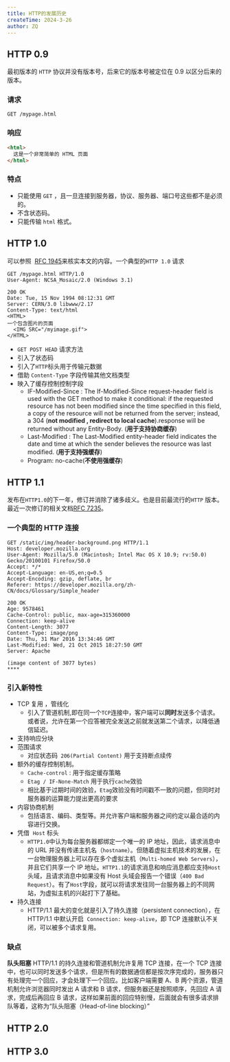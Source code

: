 ```yaml
---
title: HTTP的发展历史
createTime: 2024-3-26
author: ZQ
---
```


## HTTP 0.9

最初版本的 `HTTP` 协议并没有版本号，后来它的版本号被定位在 0.9 以区分后来的版本。

### 请求

```HTTP
GET /mypage.html
```

### 响应

```html
<html>
  这是一个非常简单的 HTML 页面
</html>
```

### 特点

- 只能使用 `GET` ，且一旦连接到服务器，协议、服务器、端口号这些都不是必须的。
- 不含状态码。
- 只能传输 `html` 格式。

## HTTP 1.0

可以参照  [RFC 1945](https://datatracker.ietf.org/doc/html/rfc1945)来核实本文的内容。一个典型的`HTTP 1.0` 请求

```http
GET /mypage.html HTTP/1.0
User-Agent: NCSA_Mosaic/2.0 (Windows 3.1)

200 OK
Date: Tue, 15 Nov 1994 08:12:31 GMT
Server: CERN/3.0 libwww/2.17
Content-Type: text/html
<HTML>
一个包含图片的页面
  <IMG SRC="/myimage.gif">
</HTML>
```

- `GET POST HEAD` 请求方法
- 引入了状态码
- 引入了`HTTP`标头用于传输元数据
- 借助 `Content-Type` 字段传输其他文档类型
- 映入了缓存控制控制字段
  - IF-Modified-Since : The If-Modified-Since request-header field is used with the GET method to make it conditional: if the requested resource has not been modified since the time specified in this field, a copy of the resource will not be returned from the server; instead, a 304 (**not modified , redirect to local cache**).response will be returned without any Entity-Body. (**用于支持协商缓存**)
  - Last-Modified : The Last-Modified entity-header field indicates the date and time at which the sender believes the resource was last modified. (**用于支持强缓存**)
  - Program: no-cache(**不使用强缓存**)

## HTTP 1.1

发布在`HTTP1.0`的下一年，修订并消除了诸多歧义。也是目前最流行的`HTTP` 版本。最近一次修订的相关文档[RFC 7235](https://datatracker.ietf.org/doc/html/rfc7235)。

### 一个典型的 HTTP 连接

```HTTP
GET /static/img/header-background.png HTTP/1.1
Host: developer.mozilla.org
User-Agent: Mozilla/5.0 (Macintosh; Intel Mac OS X 10.9; rv:50.0) Gecko/20100101 Firefox/50.0
Accept: */*
Accept-Language: en-US,en;q=0.5
Accept-Encoding: gzip, deflate, br
Referer: https://developer.mozilla.org/zh-CN/docs/Glossary/Simple_header

200 OK
Age: 9578461
Cache-Control: public, max-age=315360000
Connection: keep-alive
Content-Length: 3077
Content-Type: image/png
Date: Thu, 31 Mar 2016 13:34:46 GMT
Last-Modified: Wed, 21 Oct 2015 18:27:50 GMT
Server: Apache

(image content of 3077 bytes)
****
```

### 引入新特性

- TCP 复用 ，管线化
  - 引入了管道机制,即在同一个`TCP`连接中，客户端可以**同时**发送多个请求。或者说，允许在第一个应答被完全发送之前就发送第二个请求，以降低通信延迟。
- 支持响应分块
- 范围请求
  - 对应状态码` 206(Partial Content)` 用于支持断点续传
- 额外的缓存控制机制。
  - `Cache-control` : 用于指定缓存策略
  - `Etag / IF-None-Match` 用于执行`cache`效验
  - 相比基于过期时间的效验，`Etag`效验没有时间戳不一致的问题，但同时对服务器的运算能力提出更高的要求
- 内容协商机制
  - 包括语言、编码、类型等。并允许客户端和服务器之间约定以最合适的内容进行交换。
- 凭借  `Host` 标头
  - `HTTP1.0`中认为每台服务器都绑定一个唯一的 IP 地址，因此，请求消息中的 URL 并没有传递主机名（`hostname`）。但随着虚拟主机技术的发展，在一台物理服务器上可以存在多个虚拟主机（`Multi-homed Web Servers`），并且它们共享一个 IP 地址。`HTTP1.1`的请求消息和响应消息都应支持`Host`头域，且请求消息中如果没有 Host 头域会报告一个错误（`400 Bad Request`）。有了`Host`字段，就可以将请求发往同一台服务器上的不同网站，为虚拟主机的兴起打下了基础。
- 持久连接
  - HTTP/1.1 最大的变化就是引入了持久连接（persistent connection），在 HTTP/1.1 中默认开启  `Connection: keep-alive`，即 TCP 连接默认不关闭，可以被多个请求复用。

### 缺点

**队头阻塞**
HTTP/1.1 的持久连接和管道机制允许复用 TCP 连接，在一个 TCP 连接中，也可以同时发送多个请求，但是所有的数据通信都是按次序完成的，服务器只有处理完一个回应，才会处理下一个回应。比如客户端需要 A、B 两个资源，管道机制允许浏览器同时发出 A 请求和 B 请求，但服务器还是按照顺序，先回应 A 请求，完成后再回应 B 请求，这样如果前面的回应特别慢，后面就会有很多请求排队等着，这称为“队头阻塞（Head-of-line blocking）”

## HTTP 2.0

## HTTP 3.0
